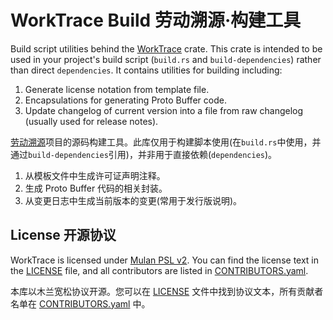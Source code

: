 # WorkTrace Build 劳动溯源·构建工具

Build script utilities behind the [WorkTrace](https://crates.io/crates/worktrace) crate. This crate is intended to be used in your project's build script (`build.rs` and `build-dependencies`) rather than direct `dependencies`. It contains utilities for building including:

1. Generate license notation from template file.
2. Encapsulations for generating Proto Buffer code.
3. Update changelog of current version into a file from raw changelog (usually used for release notes).

[劳动溯源](https://crates.io/crates/worktrace)项目的源码构建工具。此库仅用于构建脚本使用(在`build.rs`中使用，并通过`build-dependencies`引用)，并非用于直接依赖(`dependencies`)。

1. 从模板文件中生成许可证声明注释。
2. 生成 Proto Buffer 代码的相关封装。
3. 从变更日志中生成当前版本的变更(常用于发行版说明)。

## License 开源协议

WorkTrace is licensed under [Mulan PSL v2](http://license.coscl.org.cn/MulanPSL2). You can find the license text in the [LICENSE](../LICENSE) file, and all contributors are listed in [CONTRIBUTORS.yaml](../CONTRIBUTORS.yaml).

本库以木兰宽松协议开源。您可以在 [LICENSE](../LICENSE) 文件中找到协议文本，所有贡献者名单在 [CONTRIBUTORS.yaml](../CONTRIBUTORS.yaml) 中。
